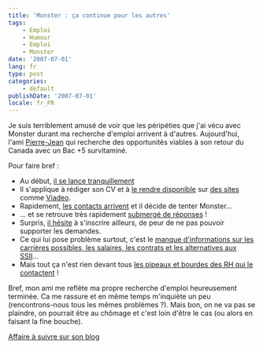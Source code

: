 ```yaml
---
title: 'Monster : ça continue pour les autres'
tags:
    - Emploi
    - Humour
    - Emploi
    - Monster
date: '2007-07-01'
lang: fr
type: post
categories:
    - default
publishDate: '2007-07-01'
locale: fr_FR
---
```


Je suis terriblement amusé de voir que les péripéties que j'ai vécu avec Monster durant ma recherche d'emploi arrivent à d'autres. Aujourd'hui, l'ami [Pierre-Jean](http://fr.viadeo.com/fr/profile/pierre-jean.bourgery) qui recherche des opportunités viables à son retour du Canada avec un Bac +5 survitaminé.

Pour faire bref :

*   Au début, [il se lance tranquillement](http://fake6tm.free.fr/blog/index.php?2007/06/16/39-recherche-d-emploi-mode-d-emploi)
*   Il s'applique à rédiger son CV et à [le rendre disponible](http://fake6tm.free.fr/blog/index.php?2007/06/18/41-recherche-d-emploi-etape-20) sur [des sites](http://fake6tm.free.fr/blog/index.php?2007/06/20/44-recherche-d-emploi-premiers-resultats) comme [Viadeo](http://fr.viadeo.com/fr/profile/pierre-jean.bourgery).
*   Rapidement, [les contacts arrivent](http://fake6tm.free.fr/blog/index.php?2007/06/21/45-recherche-d-emploi-resultats) et il décide de tenter Monster…
*   … et se retrouve très rapidement [submergé de réponses](http://fake6tm.free.fr/blog/index.php?2007/06/22/46-monsterfr-la-boite-de-pandore-des-temps-modernes) !
*   Surpris, [il hésite](http://fake6tm.free.fr/blog/index.php?2007/06/23/47-questionnement) à s'inscrire ailleurs, de peur de ne pas pouvoir supporter les demandes.
*   Ce qui lui pose problème surtout, c'est le [manque d'informations sur les carrières possibles, les salaires, les contrats et les alternatives aux SSII](http://fake6tm.free.fr/blog/index.php?2007/06/26/48-questionnement-le-retour)…
*   Mais tout ça n'est rien devant tous [les pipeaux et bourdes des RH qui le contactent](http://fake6tm.free.fr/blog/index.php?2007/06/28/49-recherche-d-emploi-les-coups-foireux) !

Bref, mon ami me reflète ma propre recherche d'emploi heureusement terminée. Ca me rassure et en même temps m'inquiète un peu (rencontrons-nous tous les mêmes problèmes ?). Mais bon, on ne va pas se plaindre, on pourrait être au chômage et c'est loin d'être le cas (ou alors en faisant la fine bouche).

[Affaire à suivre sur son blog](http://fake6tm.free.fr/blog/)
